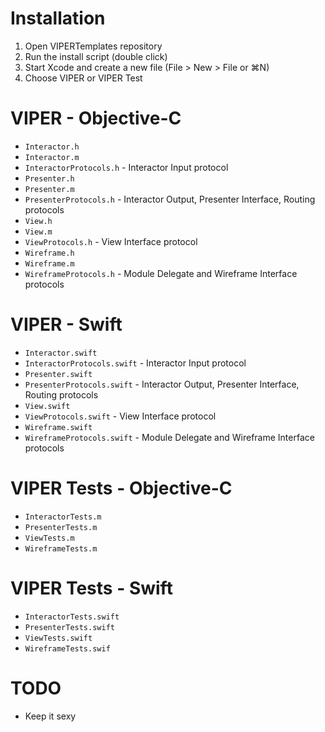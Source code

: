 # Installation

1. Open VIPERTemplates repository
3. Run the install script (double click)
4. Start Xcode and create a new file (File > New > File or ⌘N)
5. Choose VIPER or VIPER Test

# VIPER - Objective-C

- `Interactor.h`
- `Interactor.m`
- `InteractorProtocols.h` - Interactor Input protocol
- `Presenter.h`
- `Presenter.m`
- `PresenterProtocols.h` - Interactor Output, Presenter Interface, Routing protocols
- `View.h`
- `View.m`
- `ViewProtocols.h` - View Interface protocol
- `Wireframe.h`
- `Wireframe.m`
- `WireframeProtocols.h` - Module Delegate and Wireframe Interface protocols

# VIPER - Swift

- `Interactor.swift`
- `InteractorProtocols.swift` - Interactor Input protocol
- `Presenter.swift`
- `PresenterProtocols.swift` - Interactor Output, Presenter Interface, Routing protocols
- `View.swift`
- `ViewProtocols.swift` - View Interface protocol
- `Wireframe.swift`
- `WireframeProtocols.swift` - Module Delegate and Wireframe Interface protocols

# VIPER Tests - Objective-C

- `InteractorTests.m`
- `PresenterTests.m`
- `ViewTests.m`
- `WireframeTests.m`

# VIPER Tests - Swift

- `InteractorTests.swift`
- `PresenterTests.swift`
- `ViewTests.swift`
- `WireframeTests.swif`

# TODO

- Keep it sexy
